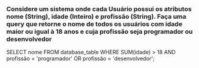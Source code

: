 ### Considere um sistema onde cada Usuário possui os atributos nome (String), idade (Inteiro) e profissão (String). Faça uma query que retorne o nome de todos os usuários com idade maior ou igual à 18 anos e cuja profissão seja programador ou desenvolvedor

SELECT nome FROM database_table WHERE SUM(idade) > 18 AND profissão = 'programador' OR profissão = 'desenvolvedor';